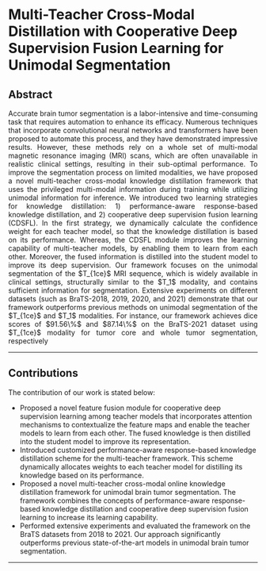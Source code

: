 # Multi-Teacher Cross-Modal Distillation with Cooperative Deep Supervision Fusion Learning for Unimodal Segmentation

Abstract
---
<p align="justify">
Accurate brain tumor segmentation is a labor-intensive and time-consuming task that requires automation to enhance its efficacy. Numerous techniques that incorporate convolutional neural networks and transformers have been proposed to automate this process, and they have demonstrated impressive results. However, these methods rely on a whole set of multi-modal magnetic resonance imaging (MRI) scans, which are often unavailable in realistic clinical settings, resulting in their sub-optimal performance. To improve the segmentation process on limited modalities, we have proposed a novel multi-teacher cross-modal knowledge distillation framework that uses the privileged multi-modal information during training while utilizing unimodal information for inference. We introduced two learning strategies for knowledge distillation: 1) performance-aware response-based knowledge distillation, and 2) cooperative deep supervision fusion learning (CDSFL). In the first strategy, we dynamically calculate the confidence weight for each teacher model, so that the knowledge distillation is based on its performance. Whereas, the CDSFL module improves the learning capability of multi-teacher models, by enabling them to learn from each other. Moreover, the fused information is distilled into the student model to improve its deep supervision. Our framework focuses on the unimodal segmentation of the $T_{1ce}$ MRI sequence, which is widely available in clinical settings, structurally similar to the $T_1$ modality, and contains sufficient information for segmentation. Extensive experiments on different datasets (such as BraTS-2018, 2019, 2020, and 2021) demonstrate that our framework outperforms previous methods on unimodal segmentation of the $T_{1ce}$ and $T_1$ modalities. For instance, our framework achieves dice scores of $91.56\%$ and $87.14\%$ on the BraTS-2021 dataset using $T_{1ce}$ modality for tumor core and whole tumor segmentation, respectively

---
Contributions
---
The contribution of our work is stated below:

  - Proposed a novel feature fusion module for cooperative deep supervision learning among teacher models that incorporates attention mechanisms to contextualize the feature maps and enable the teacher models to learn from each other. The fused knowledge is then distilled into the student model to improve its representation.
  - Introduced customized performance-aware response-based knowledge distillation scheme for the multi-teacher framework. This scheme dynamically allocates weights to each teacher model for distilling its knowledge based on its performance.
  - Proposed a novel multi-teacher cross-modal online knowledge distillation framework for unimodal brain tumor segmentation. The framework combines the concepts of performance-aware response-based knowledge distillation and cooperative deep supervision fusion learning to increase its learning capability. 
  - Performed extensive experiments and evaluated the framework on the BraTS datasets from 2018 to 2021. Our approach significantly outperforms previous state-of-the-art models in unimodal brain tumor segmentation. 

---
</p>
